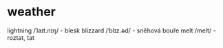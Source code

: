 # weather

lightning /ˈlaɪt.nɪŋ/ - blesk
blizzard /ˈblɪz.əd/ - sněhová bouře
melt /melt/ - roztat, tat
